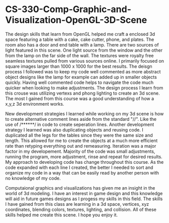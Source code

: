 # CS-330-Comp-Graphic-and-Visualization-OpenGL-3D-Scene

The design skills that learn from OpenGL helped me craft a enclosed 3d space featuring a table with a cake, cake cutter, phone, and plates. The room also has a door and end table with a lamp. There are two sources of light featured in this scene. One light source from the window and the other from the lamp on the far side of the wall. The textures were royalty free seamless textures pulled from various sources online. I primarily focused on square images larger than 1000 x 1000 for the best results. The deisgn process I followed was to keep my code well commented as more abstract object designs like the lamp for example can added up in smaller objects quickly. Having well commented code helps to navigate the code much quicker when looking to make adjustments. The design process I learn from this crouse was utilizing vertexs and phong lighting to create an 3d scene. The most I gained from this course was a good understanding of how a x,y,z 3d environment works. 

New development strategies I learned while working on my 3d scene is how to create alternative comment lines aside from the standard "//". Like the use of /******/ in code to create seperation lines. Another development strategy I learned was also duplicating objects and reusing code. I duplicated all the legs for the tables since they were the same size and length. This allowed for me to create the objects at a much more efficient rate than retyping everything out and remeasuring. Iteration was a major factor in my developement. Majority of the code was small adjustments, running the program, more adjustment, rinse and repeat for desired results. My approach to developing code has change throughout this course. As the code expanded with each line I created, the better I needed to sort and organize my code in a way that can be easily read by another person with no knowledge of my code. 

Computaional graphics and visualizations has given me an insight in the world of 3d modeling. I have an interest in game design and this knowledge will aid in future games designs as I progess my skills in this field. The skills I have gained from this class are learning in a 3d space, vertices, xyz coordinates, blending colors, textures, lighting, and collision. All of these skills helped me create this scene. I hope you enjoy it.
